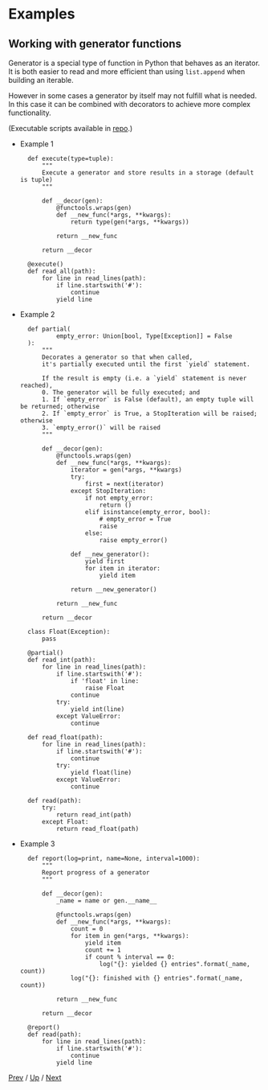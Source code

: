 # Examples

## Working with generator functions

Generator is a special type of function in Python that behaves as an iterator.
It is both easier to read and more efficient than using `list.append`
when building an iterable.

However in some cases a generator by itself may not fulfill what is needed.
In this case it can be combined with decorators to achieve more complex functionality.

(Executable scripts available in [repo](https://github.com/MichaelKim0407/python-decorators/tree/master/3-examples/4-generator).)
<!-- Stupid GitHub does not render `target="_blank"` written in Markdown, so you need to right click -->

* Example 1

        def execute(type=tuple):
            """
            Execute a generator and store results in a storage (default is tuple)
            """

            def __decor(gen):
                @functools.wraps(gen)
                def __new_func(*args, **kwargs):
                    return type(gen(*args, **kwargs))

                return __new_func

            return __decor

        @execute()
        def read_all(path):
            for line in read_lines(path):
                if line.startswith('#'):
                    continue
                yield line

* Example 2

        def partial(
                empty_error: Union[bool, Type[Exception]] = False
        ):
            """
            Decorates a generator so that when called,
            it's partially executed until the first `yield` statement.

            If the result is empty (i.e. a `yield` statement is never reached),
            0. The generator will be fully executed; and
            1. If `empty_error` is False (default), an empty tuple will be returned; otherwise
            2. If `empty_error` is True, a StopIteration will be raised; otherwise
            3. `empty_error()` will be raised
            """

            def __decor(gen):
                @functools.wraps(gen)
                def __new_func(*args, **kwargs):
                    iterator = gen(*args, **kwargs)
                    try:
                        first = next(iterator)
                    except StopIteration:
                        if not empty_error:
                            return ()
                        elif isinstance(empty_error, bool):
                            # empty_error = True
                            raise
                        else:
                            raise empty_error()

                    def __new_generator():
                        yield first
                        for item in iterator:
                            yield item

                    return __new_generator()

                return __new_func

            return __decor

        class Float(Exception):
            pass

        @partial()
        def read_int(path):
            for line in read_lines(path):
                if line.startswith('#'):
                    if 'float' in line:
                        raise Float
                    continue
                try:
                    yield int(line)
                except ValueError:
                    continue

        def read_float(path):
            for line in read_lines(path):
                if line.startswith('#'):
                    continue
                try:
                    yield float(line)
                except ValueError:
                    continue

        def read(path):
            try:
                return read_int(path)
            except Float:
                return read_float(path)

* Example 3

        def report(log=print, name=None, interval=1000):
            """
            Report progress of a generator
            """

            def __decor(gen):
                _name = name or gen.__name__

                @functools.wraps(gen)
                def __new_func(*args, **kwargs):
                    count = 0
                    for item in gen(*args, **kwargs):
                        yield item
                        count += 1
                        if count % interval == 0:
                            log("{}: yielded {} entries".format(_name, count))
                    log("{}: finished with {} entries".format(_name, count))

                return __new_func

            return __decor

        @report()
        def read(path):
            for line in read_lines(path):
                if line.startswith('#'):
                    continue
                yield line

[Prev](../3-wrap-logic/README.md) /
[Up](../README.md) /
[Next](../5-class/README.md)
